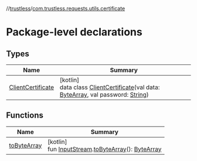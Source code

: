 //[trustless](../../index.md)/[com.trustless.requests.utils.certificate](index.md)

# Package-level declarations

## Types

| Name | Summary |
|---|---|
| [ClientCertificate](-client-certificate/index.md) | [kotlin]<br>data class [ClientCertificate](-client-certificate/index.md)(val data: [ByteArray](https://kotlinlang.org/api/latest/jvm/stdlib/kotlin/-byte-array/index.html), val password: [String](https://kotlinlang.org/api/latest/jvm/stdlib/kotlin/-string/index.html)) |

## Functions

| Name | Summary |
|---|---|
| [toByteArray](to-byte-array.md) | [kotlin]<br>fun [InputStream](https://developer.android.com/reference/kotlin/java/io/InputStream.html).[toByteArray](to-byte-array.md)(): [ByteArray](https://kotlinlang.org/api/latest/jvm/stdlib/kotlin/-byte-array/index.html) |
